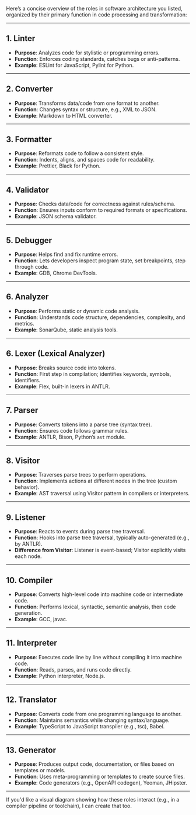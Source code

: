 Here’s a concise overview of the roles in software architecture you listed, organized by their primary function in code processing and transformation:

---

## **1. Linter**

* **Purpose**: Analyzes code for stylistic or programming errors.
* **Function**: Enforces coding standards, catches bugs or anti-patterns.
* **Example**: ESLint for JavaScript, Pylint for Python.

---

## **2. Converter**

* **Purpose**: Transforms data/code from one format to another.
* **Function**: Changes syntax or structure, e.g., XML to JSON.
* **Example**: Markdown to HTML converter.

---

## **3. Formatter**

* **Purpose**: Reformats code to follow a consistent style.
* **Function**: Indents, aligns, and spaces code for readability.
* **Example**: Prettier, Black for Python.

---

## **4. Validator**

* **Purpose**: Checks data/code for correctness against rules/schema.
* **Function**: Ensures inputs conform to required formats or specifications.
* **Example**: JSON schema validator.

---

## **5. Debugger**

* **Purpose**: Helps find and fix runtime errors.
* **Function**: Lets developers inspect program state, set breakpoints, step through code.
* **Example**: GDB, Chrome DevTools.

---

## **6. Analyzer**

* **Purpose**: Performs static or dynamic code analysis.
* **Function**: Understands code structure, dependencies, complexity, and metrics.
* **Example**: SonarQube, static analysis tools.

---

## **6. Lexer (Lexical Analyzer)**

* **Purpose**: Breaks source code into tokens.
* **Function**: First step in compilation; identifies keywords, symbols, identifiers.
* **Example**: Flex, built-in lexers in ANTLR.

---

## **7. Parser**

* **Purpose**: Converts tokens into a parse tree (syntax tree).
* **Function**: Ensures code follows grammar rules.
* **Example**: ANTLR, Bison, Python’s `ast` module.

---

## **8. Visitor**

* **Purpose**: Traverses parse trees to perform operations.
* **Function**: Implements actions at different nodes in the tree (custom behavior).
* **Example**: AST traversal using Visitor pattern in compilers or interpreters.

---

## **9. Listener**

* **Purpose**: Reacts to events during parse tree traversal.
* **Function**: Hooks into parse tree traversal, typically auto-generated (e.g., by ANTLR).
* **Difference from Visitor**: Listener is event-based; Visitor explicitly visits each node.

---

## **10. Compiler**

* **Purpose**: Converts high-level code into machine code or intermediate code.
* **Function**: Performs lexical, syntactic, semantic analysis, then code generation.
* **Example**: GCC, javac.

---

## **11. Interpreter**

* **Purpose**: Executes code line by line without compiling it into machine code.
* **Function**: Reads, parses, and runs code directly.
* **Example**: Python interpreter, Node.js.

---

## **12. Translator**

* **Purpose**: Converts code from one programming language to another.
* **Function**: Maintains semantics while changing syntax/language.
* **Example**: TypeScript to JavaScript transpiler (e.g., tsc), Babel.

---

## **13. Generator**

* **Purpose**: Produces output code, documentation, or files based on templates or models.
* **Function**: Uses meta-programming or templates to create source files.
* **Example**: Code generators (e.g., OpenAPI codegen), Yeoman, JHipster.

---

If you'd like a visual diagram showing how these roles interact (e.g., in a compiler pipeline or toolchain), I can create that too.
